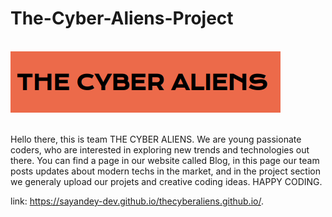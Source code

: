 # The-Cyber-Aliens-Project

</br><img src="tca.png"></br></br>

Hello there, this is team THE CYBER ALIENS. We are young passionate coders, who are interested in exploring new trends and technologies out there. You can find a page in our website called Blog, in this page our team posts updates about modern techs in the market, and in the project section we generaly upload our projets and creative coding ideas. HAPPY CODING.

link: https://sayandey-dev.github.io/thecyberaliens.github.io/.
